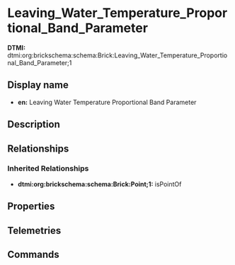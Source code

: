 # Leaving_Water_Temperature_Proportional_Band_Parameter
**DTMI:** dtmi:org:brickschema:schema:Brick:Leaving_Water_Temperature_Proportional_Band_Parameter;1
## Display name
- **en:** Leaving Water Temperature Proportional Band Parameter
## Description
## Relationships
### Inherited Relationships
* **dtmi:org:brickschema:schema:Brick:Point;1:** isPointOf
## Properties
## Telemetries
## Commands
